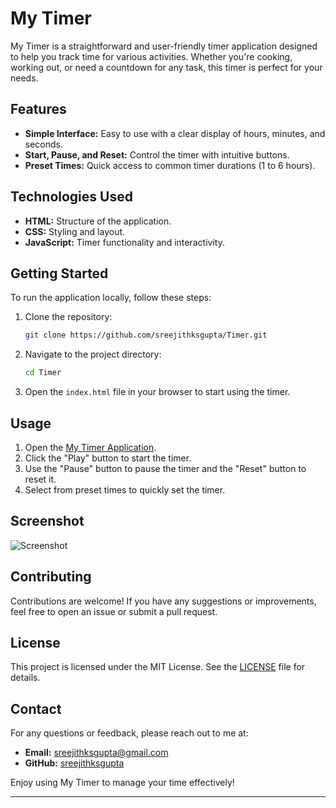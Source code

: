 # My Timer

My Timer is a straightforward and user-friendly timer application designed to help you track time for various activities. Whether you're cooking, working out, or need a countdown for any task, this timer is perfect for your needs.

## Features

- **Simple Interface:** Easy to use with a clear display of hours, minutes, and seconds.
- **Start, Pause, and Reset:** Control the timer with intuitive buttons.
- **Preset Times:** Quick access to common timer durations (1 to 6 hours).

## Technologies Used

- **HTML:** Structure of the application.
- **CSS:** Styling and layout.
- **JavaScript:** Timer functionality and interactivity.

## Getting Started

To run the application locally, follow these steps:

1. Clone the repository:
   ```bash
   git clone https://github.com/sreejithksgupta/Timer.git
   ```
2. Navigate to the project directory:
   ```bash
   cd Timer
   ```
3. Open the `index.html` file in your browser to start using the timer.

## Usage

1. Open the [My Timer Application](https://sreejithksgupta.github.io/Timer/).
2. Click the "Play" button to start the timer.
3. Use the "Pause" button to pause the timer and the "Reset" button to reset it.
4. Select from preset times to quickly set the timer.

## Screenshot
![Screenshot](https://github.com/SreejithKSGupta/Timer/assets/72187226/d98e0fb3-8cf2-4446-8d89-3f018de30ca7)


## Contributing

Contributions are welcome! If you have any suggestions or improvements, feel free to open an issue or submit a pull request.

## License

This project is licensed under the MIT License. See the [LICENSE](LICENSE) file for details.

## Contact

For any questions or feedback, please reach out to me at:
- **Email:** [sreejithksgupta@gmail.com](mailto:sreejithksgupta@gmail.com)
- **GitHub:** [sreejithksgupta](https://github.com/sreejithksgupta)

Enjoy using My Timer to manage your time effectively!

---
